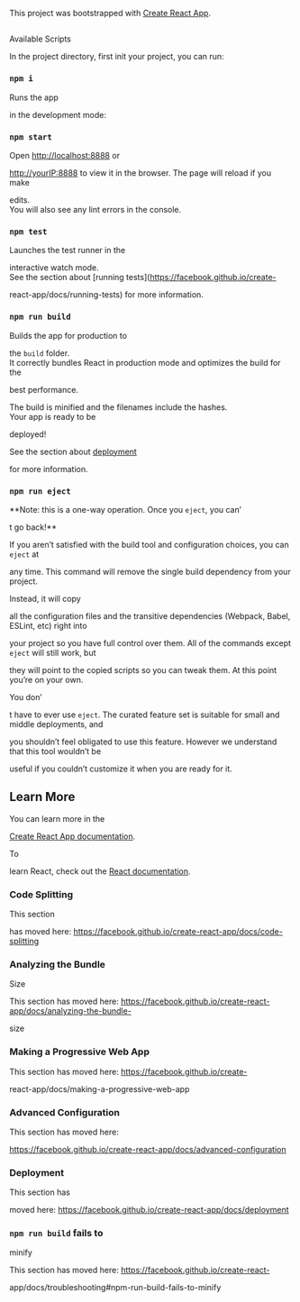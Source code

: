 This project was bootstrapped with [Create React App](https://github.com/facebook/create-react-app).

## 

Available Scripts

In the project directory, first init your project, you can run:

### `npm i`

Runs the app 

in the development mode:<br>
### `npm start`
Open [http://localhost:8888](http://localshot:8888) or 

[http://yourIP:8888](http://yourIP:8888) to view it in the browser.
The page will reload if you make 

edits.<br>
You will also see any lint errors in the console.

### `npm test`

Launches the test runner in the 

interactive watch mode.<br>
See the section about [running tests](https://facebook.github.io/create-

react-app/docs/running-tests) for more information.

### `npm run build`

Builds the app for production to 

the `build` folder.<br>
It correctly bundles React in production mode and optimizes the build for the 

best performance.

The build is minified and the filenames include the hashes.<br>
Your app is ready to be 

deployed!

See the section about [deployment](https://facebook.github.io/create-react-app/docs/deployment) 

for more information.

### `npm run eject`

**Note: this is a one-way operation. Once you `eject`, you can’

t go back!**

If you aren’t satisfied with the build tool and configuration choices, you can `eject` at 

any time. This command will remove the single build dependency from your project.

Instead, it will copy 

all the configuration files and the transitive dependencies (Webpack, Babel, ESLint, etc) right into 

your project so you have full control over them. All of the commands except `eject` will still work, but 

they will point to the copied scripts so you can tweak them. At this point you’re on your own.

You don’

t have to ever use `eject`. The curated feature set is suitable for small and middle deployments, and 

you shouldn’t feel obligated to use this feature. However we understand that this tool wouldn’t be 

useful if you couldn’t customize it when you are ready for it.

## Learn More

You can learn more in the 

[Create React App documentation](https://facebook.github.io/create-react-app/docs/getting-started).

To 

learn React, check out the [React documentation](https://reactjs.org/).

### Code Splitting

This section 

has moved here: https://facebook.github.io/create-react-app/docs/code-splitting

### Analyzing the Bundle 

Size

This section has moved here: https://facebook.github.io/create-react-app/docs/analyzing-the-bundle-

size

### Making a Progressive Web App

This section has moved here: https://facebook.github.io/create-

react-app/docs/making-a-progressive-web-app

### Advanced Configuration

This section has moved here: 

https://facebook.github.io/create-react-app/docs/advanced-configuration

### Deployment

This section has 

moved here: https://facebook.github.io/create-react-app/docs/deployment

### `npm run build` fails to 

minify

This section has moved here: https://facebook.github.io/create-react-

app/docs/troubleshooting#npm-run-build-fails-to-minify

